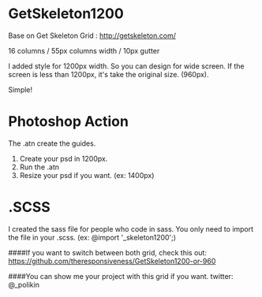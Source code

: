 GetSkeleton1200
===============

Base on Get Skeleton Grid : http://getskeleton.com/

16 columns /
55px columns width /
10px gutter

I added style for 1200px width. So you can design for wide screen. If the screen is less than 1200px, it's take the original size. (960px).

Simple!

Photoshop Action
===============

The .atn create the guides.

1. Create your psd in 1200px. 
2. Run the .atn
3. Resize your psd if you want. (ex: 1400px)

.SCSS
===============

I created the sass file for people who code in sass. You only need to import the file in your .scss. (ex: @import '_skeleton1200';)

####If you want to switch between both grid, check this out: https://github.com/theresponsiveness/GetSkeleton1200-or-960

####You can show me your project with this grid if you want. twitter: @_polikin
